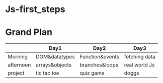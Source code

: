 # Js-first_steps
# Grand Plan 

||Day1|Day2|Day3|
|----|-----|------|-----|
|Morning|DOM&datatypes|Function&events|fetching data|
|afternoon|arrays&objects|branches&loops|real world Js|
|project|tic tac toe|quiz game|doggs|
